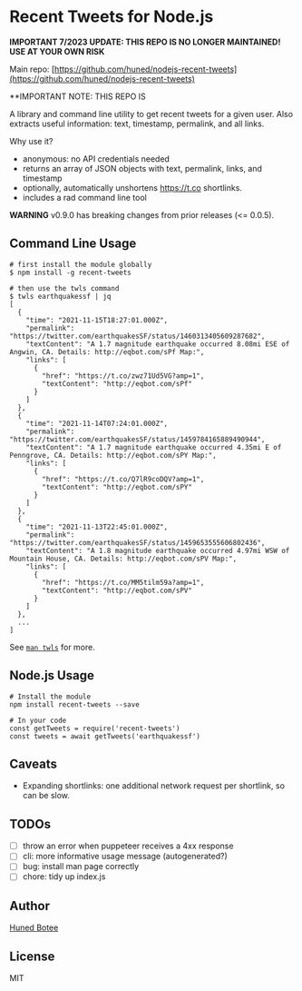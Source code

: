 # Recent Tweets for Node.js

**IMPORTANT 7/2023 UPDATE: THIS REPO IS NO LONGER MAINTAINED! USE AT YOUR OWN RISK**

Main repo: [https://github.com/huned/nodejs-recent-tweets](https://github.com/huned/nodejs-recent-tweets)

**IMPORTANT NOTE: THIS REPO IS 


A library and command line utility to get recent tweets for a given user.
Also extracts useful information: text, timestamp, permalink, and all links.

Why use it?

* anonymous: no API credentials needed
* returns an array of JSON objects with text, permalink, links, and timestamp
* optionally, automatically unshortens https://t.co shortlinks.
* includes a rad command line tool

**WARNING** v0.9.0 has breaking changes from prior releases (<= 0.0.5).

## Command Line Usage

    # first install the module globally
    $ npm install -g recent-tweets

    # then use the twls command
    $ twls earthquakessf | jq
    [
      {
        "time": "2021-11-15T18:27:01.000Z",
        "permalink": "https://twitter.com/earthquakesSF/status/1460313405609287682",
        "textContent": "A 1.7 magnitude earthquake occurred 8.08mi ESE of Angwin, CA. Details: http://eqbot.com/sPf Map:",
        "links": [
          {
            "href": "https://t.co/zwz71Ud5VG?amp=1",
            "textContent": "http://eqbot.com/sPf"
          }
        ]
      },
      {
        "time": "2021-11-14T07:24:01.000Z",
        "permalink": "https://twitter.com/earthquakesSF/status/1459784165889490944",
        "textContent": "A 1.7 magnitude earthquake occurred 4.35mi E of Penngrove, CA. Details: http://eqbot.com/sPY Map:",
        "links": [
          {
            "href": "https://t.co/Q7lR9coDQV?amp=1",
            "textContent": "http://eqbot.com/sPY"
          }
        ]
      },
      {
        "time": "2021-11-13T22:45:01.000Z",
        "permalink": "https://twitter.com/earthquakesSF/status/1459653555606802436",
        "textContent": "A 1.8 magnitude earthquake occurred 4.97mi WSW of Mountain House, CA. Details: http://eqbot.com/sPV Map:",
        "links": [
          {
            "href": "https://t.co/MM5tilm59a?amp=1",
            "textContent": "http://eqbot.com/sPV"
          }
        ]
      },
      ...
    ]

  See [`man twls`](./man/doc.1) for more.

## Node.js Usage

    # Install the module
    npm install recent-tweets --save

    # In your code
    const getTweets = require('recent-tweets')
    const tweets = await getTweets('earthquakessf')

## Caveats

* Expanding shortlinks: one additional network request per shortlink, so can
  be slow.

## TODOs

- [ ] throw an error when puppeteer receives a 4xx response
- [ ] cli: more informative usage message (autogenerated?)
- [ ] bug: install man page correctly
- [ ] chore: tidy up index.js

## Author

[Huned Botee](https://github.com/huned)

## License

MIT
